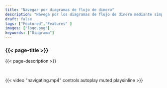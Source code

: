 ```yaml
---
title: "Navegar por diagramas de flujo de dinero"
description: "Navega por los diagramas de flujo de dinero mediante simples clics en las entradas o salidas de una transacción o PSBT"
draft: false
tags: ["Featured","Features" ]
images: ["logo.png"]
keywords: ["Diagrama"]
---
```


### {{< page-title >}} 
{{< page-description >}} 

<br>

 
{{< video "navigating.mp4" controls  autoplay muted playsinline >}}